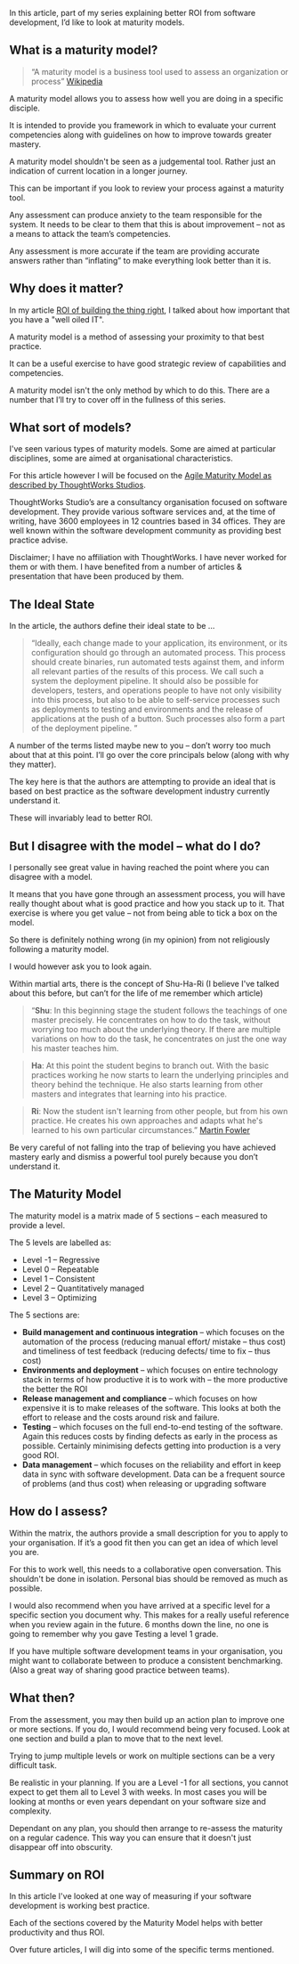 In this article, part of my series explaining better ROI from software development, I’d like to look at maturity models.

## What is a maturity model?

> “A maturity model is a business tool used to assess an organization or process” [Wikipedia](https://en.wikipedia.org/wiki/Maturity_model)

A maturity model allows you to assess how well you are doing in a specific disciple.

It is intended to provide you framework in which to evaluate your current competencies along with guidelines on how to improve towards greater mastery.

A maturity model shouldn't be seen as a judgemental tool. Rather just an indication of current location in a longer journey.

This can be important if you look to review your process against a maturity tool.

Any assessment can produce anxiety to the team responsible for the system. It needs to be clear to them that this is about improvement – not as a means to attack the team’s competencies.

Any assessment is more accurate if the team are providing accurate answers rather than “inflating” to make everything look better than it is.

## Why does it matter?

In my article [ROI of building the thing right](/blog/roi-of-building-the-thing-right), I talked about how important that you have a "well oiled IT".

A maturity model is a method of assessing your proximity to that best practice.

It can be a useful exercise to have good strategic review of capabilities and competencies.

A maturity model isn't the only method by which to do this. There are a number that I’ll try to cover off in the fullness of this series.

## What sort of models?

I've seen various types of maturity models. Some are aimed at particular disciplines, some are aimed at organisational characteristics.

For this article however I will be focused on the [Agile Maturity Model as described by ThoughtWorks Studios](http://info.thoughtworks.com/rs/thoughtworks2/images/agile_maturity_model.pdf).

ThoughtWorks Studio’s are a consultancy organisation focused on software development. They provide various software services and, at the time of writing, have 3600 employees in 12 countries based in 34 offices. They are well known within the software development community as providing best practice advise.

Disclaimer; I have no affiliation with ThoughtWorks. I have never worked for them or with them. I have benefited from a number of articles & presentation that have been produced by them.

## The Ideal State

In the article, the authors define their ideal state to be …

> “Ideally, each change made to your application, its environment, or its configuration should go through an automated process. This process should create binaries, run automated tests against them, and inform all relevant parties of the results of this process. We call such a system the deployment pipeline. It should also be possible for developers, testers, and operations people to have not only visibility into this process, but also to be able to self-service processes such as deployments to testing and environments and the release of applications at the push of a button. Such processes also form a part of the deployment pipeline. ”

A number of the terms listed maybe new to you – don’t worry too much about that at this point. I’ll go over the core principals below (along with why they matter).

The key here is that the authors are attempting to provide an ideal that is based on best practice as the software development industry currently understand it.

These will invariably lead to better ROI.

## But I disagree with the model – what do I do?

I personally see great value in having reached the point where you can disagree with a model.

It means that you have gone through an assessment process, you will have really thought about what is good practice and how you stack up to it. That exercise is where you get value – not from being able to tick a box on the model.

So there is definitely nothing wrong (in my opinion) from not religiously following a maturity model.

I would however ask you to look again.

Within martial arts, there is the concept of Shu-Ha-Ri (I believe I've talked about this before, but can’t for the life of me remember which article)

> “**Shu**: In this beginning stage the student follows the teachings of one master precisely. He concentrates on how to do the task, without worrying too much about the underlying theory. If there are multiple variations on how to do the task, he concentrates on just the one way his master teaches him.

> **Ha**: At this point the student begins to branch out. With the basic practices working he now starts to learn the underlying principles and theory behind the technique. He also starts learning from other masters and integrates that learning into his practice.

> **Ri**: Now the student isn't learning from other people, but from his own practice. He creates his own approaches and adapts what he's learned to his own particular circumstances.” [Martin Fowler](http://martinfowler.com/bliki/ShuHaRi.html)

Be very careful of not falling into the trap of believing you have achieved mastery early and dismiss a powerful tool purely because you don’t understand it.

## The Maturity Model

The maturity model is a matrix made of 5 sections – each measured to provide a level.

The 5 levels are labelled as:

* Level -1 – Regressive
* Level 0 – Repeatable
* Level 1 – Consistent
* Level 2 – Quantitatively managed
* Level 3 – Optimizing

The 5 sections are:

* **Build management and continuous integration** – which focuses on the automation of the process (reducing manual effort/ mistake – thus cost) and timeliness of test feedback (reducing defects/ time to fix – thus cost)
* **Environments and deployment** – which focuses on entire technology stack in terms of how productive it is to work with – the more productive the better the ROI
* **Release management and compliance** – which focuses on how expensive it is to make releases of the software. This looks at both the effort to release and the costs around risk and failure.
* **Testing** – which focuses on the full end-to-end testing of the software. Again this reduces costs by finding defects as early in the process as possible. Certainly minimising defects getting into production is a very good ROI.
* **Data management** – which focuses on the reliability and effort in keep data in sync with software development. Data can be a frequent source of problems (and thus cost) when releasing or upgrading software

## How do I assess?

Within the matrix, the authors provide a small description for you to apply to your organisation. If it’s a good fit then you can get an idea of which level you are.

For this to work well, this needs to a collaborative open conversation. This shouldn't be done in isolation. Personal bias should be removed as much as possible.

I would also recommend when you have arrived at a specific level for a specific section you document why. This makes for a really useful reference when you review again in the future. 6 months down the line, no one is going to remember why you gave Testing a level 1 grade.

If you have multiple software development teams in your organisation, you might want to collaborate between to produce a consistent benchmarking. (Also a great way of sharing good practice between teams).

## What then?

From the assessment, you may then build up an action plan to improve one or more sections. If you do, I would recommend being very focused. Look at one section and build a plan to move that to the next level.

Trying to jump multiple levels or work on multiple sections can be a very difficult task.

Be realistic in your planning. If you are a Level -1 for all sections, you cannot expect to get them all to Level 3 with weeks. In most cases you will be looking at months or even years dependant on your software size and complexity.

Dependant on any plan, you should then arrange to re-assess the maturity on a regular cadence. This way you can ensure that it doesn't just disappear off into obscurity.

## Summary on ROI

In this article I've looked at one way of measuring if your software development is working best practice.

Each of the sections covered by the Maturity Model helps with better productivity and thus ROI.

Over future articles, I will dig into some of the specific terms mentioned.